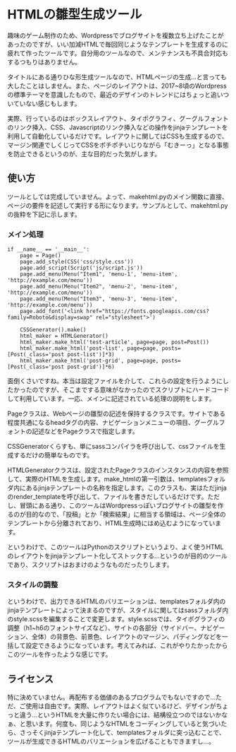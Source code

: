 # HTMLの雛型生成ツール

趣味のゲーム制作のため、Wordpressでブログサイトを複数立ち上げたことがあったのですが、いい加減HTMLで毎回同じようなテンプレートを生成するのに疲れて作ったツールです。自分用のツールなので、メンテナンスも不具合対応もするつもりはありません。

タイトルにある通りひな形生成ツールなので、HTMLページの生成...と言っても大したことはしません。また、ページのレイアウトは、2017~8頃のWordpressの標準テーマを意識したもので、最近のデザインのトレンドにはちょっと追いついていない感じもします。

実際、行っているのはボックスレイアウト、タイポグラフィ、グーグルフォントのリンク挿入、CSS、Javascriptのリンク挿入などの操作をjinjaテンプレートを利用して自動化しているだけです。レイアウトに関してはCSSも生成するので、マージン関連でしくじってCSSをポチポチいじりながら「むきーっ」となる事態を防止できるというのが、主な目的だった気がします。

## 使い方

ツールとしては完成していません。よって、makehtml.pyのメイン関数に直接、ページの要件を記述して実行する形になります。サンプルとして、makehtml.pyの抜粋を下記に示します。

### メイン処理

```
if __name__ == '__main__':
    page = Page()
    page.add_style(CSS('css/style.css'))
    page.add_script(Script('js/script.js'))
    page.add_menu(Menu("Item1", 'menu-1', 'menu-item', 'http://example.com/menu'))
    page.add_menu(Menu("Item2", 'menu-2', 'menu-item', 'http://example.com/menu'))
    page.add_menu(Menu("Item3", 'menu-3', 'menu-item', 'http://example.com/menu'))
    page.add_font('<link href="https://fonts.googleapis.com/css?family=Roboto&display=swap" rel="stylesheet">')

    CSSGenerator().make()
    html_maker = HTMLGenerator()
    html_maker.make_html('test-article', page=page, post=Post())
    html_maker.make_html('post-list', page=page, posts=[Post(_class='post post-list')]*3)
    html_maker.make_html('post-grid', page=page, posts=[Post(_class='post post-grid')]*6)
```

面倒くさいですね。本当は設定ファイルを介して、これらの設定を行うようにしたかったのですが、そこまでする意味がなかったのでスクリプトにハードコードして利用しています。一応、メインに記述されている処理の説明をします。

Pageクラスは、Webページの雛型の記述を保持するクラスです。サイトである程度共通になるheadタグの内容、ナビゲーションメニューの項目、グーグルフォントの記述などをPageクラスで指定します。

CSSGeneratorくらすも、単にsassコンパイラを呼び出して、cssファイルを生成するだけの簡単なものです。

HTMLGeneratorクラスは、設定されたPageクラスのインスタンスの内容を参照して、実際のHTMLを生成します。make_htmlの第一引数は、templatesフォルダ内にあるjinjaテンプレートの名称を指定します。このクラスも、実はただjinjaのrender_templateを呼び出して、ファイルを書きだしているだけです。ただし、冒頭にある通り、このツールはWordpressっぽいブログサイトの雛型を作るのが目的なので、「投稿」とか「検索結果」に相当する領域は、ページ全体のテンプレートから分離されており、HTML生成時にはめ込むようになっています。

というわけで、このツールはPythonのスクリプトというより、よく使うHTMLのレイアウトをjinjaテンプレート化してストックする…というのが目的のツールであり、スクリプトはおまけのようなものだったりします。

### スタイルの調整

というわけで、出力できるHTMLのバリエーションは、templatesフォルダ内のjinjaテンプレートによって決まるのですが、スタイルに関してはsassフォルダ内のstyle.scssを編集することで変更します。style.scssでは、タイポグラフィの調整（h1~h6のフォントサイズなど）、サイトの各部分（サイドバー、ナビゲーション、全体）の背景色、前景色、レイアウトのマージン、パディングなどを一括して設定できるようになっています。考えてみれば、これがやりたかったからこのツールを作ったような感じです。

## ライセンス

特に決めていません。再配布する価値のあるプログラムでもないですので…ただ、ご使用は自由です。実際、レイアウトはよく似ているけど、デザインがちょっと違う…というHTMLを大量に作りたい場合には、結構役立つのではないかなぁ、と思います。何度も、同じようなHTMLをコーディングしていると気づいたら、さっそくjinjaテンプレート化して、templatesフォルダに突っ込むことで、ツールが生成できるHTMLのバリエーションを広げることもできますし…。

